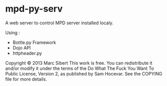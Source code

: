 mpd-py-serv
===========

A web server to control MPD server installed localy.

Using :

* Bottle.py Framework
* Dojo API
* httpheader.py

Copyright © 2013 Marc Sibert <marc at sibert dot fr>
This work is free. You can redistribute it and/or modify it under the
terms of the Do What The Fuck You Want To Public License, Version 2,
as published by Sam Hocevar. See the COPYING file for more details.
